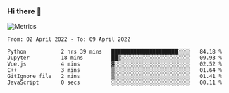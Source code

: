 ### Hi there 👋

![Metrics](https://github.com/radoapx/radoapx/blob/main/github-metrics.svg)

<!--START_SECTION:waka-->

```text
From: 02 April 2022 - To: 09 April 2022

Python           2 hrs 39 mins   █████████████████████░░░░   84.18 %
Jupyter          18 mins         ██▒░░░░░░░░░░░░░░░░░░░░░░   09.93 %
Vue.js           4 mins          ▓░░░░░░░░░░░░░░░░░░░░░░░░   02.52 %
C++              3 mins          ▒░░░░░░░░░░░░░░░░░░░░░░░░   01.64 %
GitIgnore file   2 mins          ▒░░░░░░░░░░░░░░░░░░░░░░░░   01.41 %
JavaScript       0 secs          ░░░░░░░░░░░░░░░░░░░░░░░░░   00.11 %
```

<!--END_SECTION:waka-->

<!--
**radoapx/radoapx** is a ✨ _special_ ✨ repository because its `README.md` (this file) appears on your GitHub profile.

Here are some ideas to get you started:

- 🔭 I’m currently working on ...
- 🌱 I’m currently learning ...
- 👯 I’m looking to collaborate on ...
- 🤔 I’m looking for help with ...
- 💬 Ask me about ...
- 📫 How to reach me: ...
- 😄 Pronouns: ...
- ⚡ Fun fact: ...
-->
